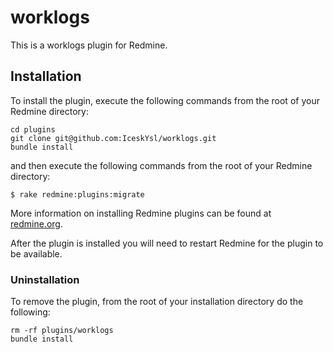 # worklogs

This is a worklogs plugin for Redmine.


## Installation

To install the plugin, execute the following commands from the root of your Redmine directory:

```
cd plugins
git clone git@github.com:IceskYsl/worklogs.git
bundle install
```

and then execute the following commands from the root of your Redmine directory:

```
$ rake redmine:plugins:migrate
```	

More information on installing Redmine plugins can be found at [redmine.org](http://www.redmine.org/wiki/redmine/Plugins.).


After the plugin is installed you will need to restart Redmine for the plugin to be available.

### Uninstallation

To remove the plugin, from the root of your installation directory do the following:
```
rm -rf plugins/worklogs
bundle install
```
